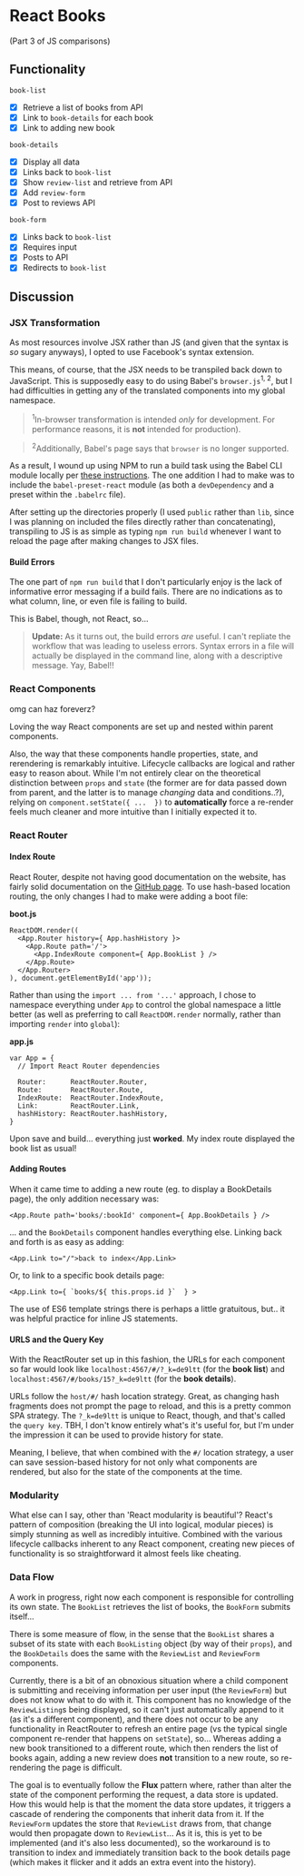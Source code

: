 # React Books

(Part 3 of JS comparisons)

## Functionality

`book-list`
- [x] Retrieve a list of books from API
- [x] Link to `book-details` for each book
- [x] Link to adding new book

`book-details`
- [x] Display all data
- [x] Links back to `book-list`
- [x] Show `review-list` and retrieve from API
- [x] Add `review-form`
- [x] Post to reviews API

`book-form`
- [x] Links back to `book-list`
- [x] Requires input
- [x] Posts to API
- [x] Redirects to `book-list`

## Discussion

### JSX Transformation

As most resources involve JSX rather than JS (and given that the syntax is *so*
sugary anyways), I opted to use Facebook's syntax extension.

This means, of course, that the JSX needs to be transpiled back down to
JavaScript. This is supposedly easy to do using Babel's `browser.js`<sup>1,
2</sup>, but I had difficulties in getting any of the translated components into
my global namespace.

><sup>1</sup>In-browser transformation is intended *only* for development.
For performance reasons, it is **not** intended for production).

><sup>2</sup>Additionally, Babel's page says that `browser` is no longer
supported.

As a result, I wound up using NPM to run a build task using the Babel CLI module
locally per [these instructions](https://babeljs.io/docs/setup/#babel_cli). The
one addition I had to make was to include the `babel-preset-react` module (as
both a `devDependency` and a preset within the `.babelrc` file).

After setting up the directories properly (I used `public` rather than `lib`,
since I was planning on included the files directly rather than concatenating),
transpiling to JS is as simple as typing `npm run build` whenever I want to
reload the page after making changes to JSX files.

#### Build Errors

The one part of `npm run build` that I don't particularly enjoy is the lack of
informative error messaging if a build fails. There are no indications as to
what column, line, or even file is failing to build.

This is Babel, though, not React, so...

>**Update:** As it turns out, the build errors *are* useful. I can't repliate
the workflow that was leading to useless errors. Syntax errors in a file will
actually be displayed in the command line, along with a descriptive message.
Yay, Babel!!

### React Components

omg can haz foreverz?

Loving the way React components are set up and nested within parent components.

Also, the way that these components handle properties, state, and rerendering is
remarkably intuitive. Lifecycle callbacks are logical and rather easy to reason
about. While I'm not entirely clear on the theoretical distinction between `props`
and `state` (the former are for data passed down from parent, and the latter is to
manage *changing* data and conditions..?), relying on `component.setState({ ...  })`
to **automatically** force a re-render feels much cleaner and more intuitive than
I initially expected it to.

### React Router

#### Index Route

React Router, despite not having good documentation on the website, has fairly
solid documentation on the [GitHub page](https://github.com/reactjs/react-router/blob/latest/docs/Introduction.md).
To use hash-based location routing, the only changes I had to make were adding a
boot file:

**boot.js**
```
ReactDOM.render((
  <App.Router history={ App.hashHistory }>
    <App.Route path='/'>
      <App.IndexRoute component={ App.BookList } />
    </App.Route>
  </App.Router>
), document.getElementById('app'));
```

Rather than using the `import ... from '...'` approach, I chose to namespace
everything under `App` to control the global namespace a little better (as well
as preferring to call `ReactDOM.render` normally, rather than importing `render`
into `global`):

**app.js**
```
var App = {
  // Import React Router dependencies

  Router:      ReactRouter.Router,
  Route:       ReactRouter.Route,
  IndexRoute:  ReactRouter.IndexRoute,
  Link:        ReactRouter.Link,
  hashHistory: ReactRouter.hashHistory,
}
```

Upon save and build... everything just **worked**. My index route displayed the
book list as usual!

#### Adding Routes

When it came time to adding a new route (eg. to display a BookDetails page), the
only addition necessary was:

```
<App.Route path='books/:bookId' component={ App.BookDetails } />
```

... and the `BookDetails` component handles everything else. Linking back and
forth is as easy as adding:

```
<App.Link to="/">back to index</App.Link>
```

Or, to link to a specific book details page:

```
<App.Link to={ `books/${ this.props.id }`  } >
```

The use of ES6 template strings there is perhaps a little gratuitous, but.. it
was helpful practice for inline JS statements.

#### URLS and the Query Key

With the ReactRouter set up in this fashion, the URLs for each component so far
would look like `localhost:4567/#/?_k=de9ltt` (for the **book list**) and
`localhost:4567/#/books/15?_k=de9ltt` (for the **book details**).

URLs follow the `host/#/` hash location strategy. Great, as changing hash
fragments does not prompt the page to reload, and this is a pretty common SPA
strategy. The `?_k=de9ltt` is unique to React, though, and that's called the
`query key`. TBH, I don't know entirely what's it's useful for, but I'm under
the impression it can be used to provide history for state.

Meaning, I believe, that when combined with the `#/` location strategy, a user
can save session-based history for not only what components are rendered, but also for the
state of the components at the time.

### Modularity

What else can I say, other than 'React modularity is beautiful'? React's pattern
of composition (breaking the UI into logical, modular pieces) is simply
stunning as well as incredibly intuitive. Combined with the various lifecycle
callbacks inherent to any React component, creating new pieces of functionality
is so straightforward it almost feels like cheating.

### Data Flow

A work in progress, right now each component is responsible for controlling its
own state. The `BookList` retrieves the list of books, the `BookForm` submits
itself...

There is some measure of flow, in the sense that the `BookList` shares a subset
of its state with each `BookListing` object (by way of their `props`), and the
`BookDetails` does the same with the `ReviewList` and `ReviewForm` components.

Currently, there is a bit of an obnoxious situation where a child component is
submitting and receiving information per user input (the `ReviewForm`) but does
not know what to do with it. This component has no knowledge of the
`ReviewListing`s being displayed, so it can't just automatically append to it
(as it's a different component), and there does not occur to be any
functionality in ReactRouter to refresh an entire page (vs the typical single
component re-render that happens on `setState`), so... Whereas adding a new book
transitioned to a different route, which then renders the list of books again,
adding a new review does **not** transition to a new route, so re-rendering the
page is difficult.

The goal is to eventually follow the **Flux** pattern where, rather than alter
the state of the component performing the request, a data store is updated. How
this would help is that the moment the data store updates, it triggers a cascade
of rendering the components that inherit data from it. If the `ReviewForm`
updates the store that `ReviewList` draws from, that change would then propagate
down to `ReviewList`... As it is, this is yet to be implemented (and it's also
less documented), so the workaround is to transition to index and immediately
transition back to the book details page (which makes it flicker and it adds an
extra event into the history).
